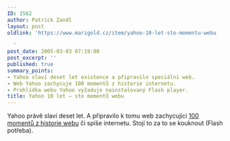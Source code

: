 ```yaml
---
ID: 1562
author: Patrick Zandl
layout: post
oldlink: 'https://www.marigold.cz/item/yahoo-10-let-sto-momentu-webu

  '
post_date: 2005-03-03 07:19:00
post_excerpt: ''
published: true
summary_points:
- Yahoo slaví deset let existence a připravilo speciální web.
- Web Yahoo zachycuje 100 momentů z historie internetu.
- Prohlídka webu Yahoo vyžaduje nainstalovaný Flash player.
title: Yahoo 10 let – sto momentů webu
---
```


<p>Yahoo právě slaví deset let. A připravilo k tomu web zachycující <a href="http://birthday.yahoo.com/netrospective/">100 momentů z historie webu</a> či spíše internetu. Stojí to za to se kouknout (Flash potřeba).
</p>